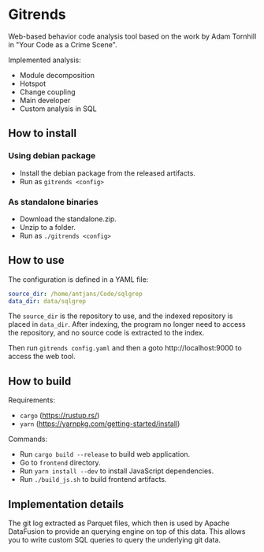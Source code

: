 # Gitrends
Web-based behavior code analysis tool based on the work by Adam Tornhill in "Your Code as a Crime Scene".

Implemented analysis:

* Module decomposition
* Hotspot
* Change coupling
* Main developer
* Custom analysis in SQL

## How to install

### Using debian package
* Install the debian package from the released artifacts.
* Run as `gitrends <config>`

### As standalone binaries
* Download the standalone.zip.
* Unzip to a folder.
* Run as `./gitrends <config>`

## How to use
The configuration is defined in a YAML file:
```yaml
source_dir: /home/antjans/Code/sqlgrep
data_dir: data/sqlgrep
```

The `source_dir` is the repository to use, and the indexed repository is placed in `data_dir`. After indexing, the program no longer need to access the repository, and no source code is extracted to the index.

Then run `gitrends config.yaml` and then a goto http://localhost:9000 to access the web tool.

## How to build
Requirements:
* `cargo` (https://rustup.rs/)
* `yarn` (https://yarnpkg.com/getting-started/install)

Commands:
* Run `cargo build --release` to build web application.
* Go to `frontend` directory.
* Run `yarn install --dev` to install JavaScript dependencies.
* Run `./build_js.sh` to build frontend artifacts.

## Implementation details
The git log extracted as Parquet files, which then is used by Apache DataFusion to provide an querying engine on top of this data. This allows you to write custom SQL queries to query the underlying git data.